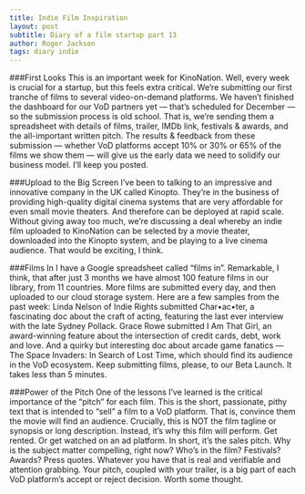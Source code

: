```yaml
---
title: Indie Film Inspiration
layout: post
subtitle: Diary of a film startup part 13
author: Roger Jackson
tags: diary indie
---
```


###First Looks
This is an important week for KinoNation. Well, every week is crucial for a startup, but this feels extra critical. We’re submitting our first tranche of films to several video-on-demand platforms. We haven’t finished the dashboard for our VoD partners yet — that’s scheduled for December — so the submission process is old school. That is, we’re sending them a spreadsheet with details of films, trailer, IMDb link, festivals & awards, and the all-important written pitch. The results & feedback from these submission — whether VoD platforms accept 10% or 30% or 65% of the films we show them — will give us the early data we need to solidify our business model. I’ll keep you posted.

###Upload to the Big Screen
I’ve been to talking to an impressive and innovative company in the UK called Kinopto. They’re in the business of providing high-quality digital cinema systems that are very affordable for even small movie theaters. And therefore can be deployed at rapid scale. Without giving away too much, we’re discussing a deal whereby an indie film uploaded to KinoNation can be selected by a movie theater, downloaded into the Kinopto system, and be playing to a live cinema audience. That would be exciting, I think.

###Films In
I have a Google spreadsheet called “films in”. Remarkable, I think, that after just 3 months we have almost 100 feature films in our library, from 11 countries. More films are submitted every day, and then uploaded to our cloud storage system. Here are a few samples from the past week: Linda Nelson of Indie Rights submitted Char•ac•ter, a fascinating doc about the craft of acting, featuring the last ever interview with the late Sydney Pollack. Grace Rowe submitted I Am That Girl, an award-winning feature about the intersection of credit cards, debt, work and love. And a quirky but interesting doc about arcade game fanatics — The Space Invaders: In Search of Lost Time, which should find its audience in the VoD ecosystem. Keep submitting films, please, to our Beta Launch. It takes less than 5 minutes.

###Power of the Pitch
One of the lessons I’ve learned is the critical importance of the “pitch” for each film. This is the short, passionate, pithy text that is intended to “sell” a film to a VoD platform. That is, convince them the movie will find an audience. Crucially, this is NOT the film tagline or synopsis or long description. Instead, it’s why this film will perform. Get rented. Or get watched on an ad platform. In short, it’s the sales pitch. Why is the subject matter compelling, right now? Who’s in the film? Festivals? Awards? Press quotes. Whatever you have that is real and verifiable and attention grabbing. Your pitch, coupled with your trailer, is a big part of each VoD platform’s accept or reject decision. Worth some thought.
